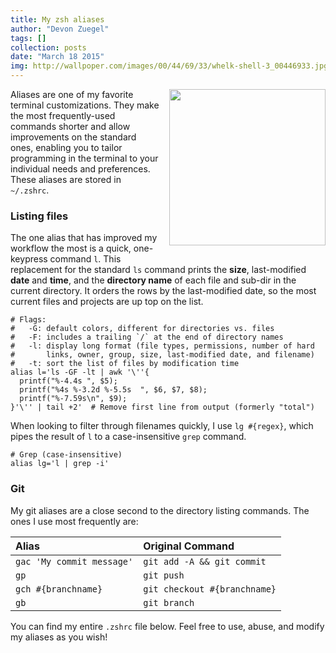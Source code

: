 ```yaml
---
title: My zsh aliases
author: "Devon Zuegel"
tags: []
collection: posts
date: "March 18 2015"
img: http://wallpoper.com/images/00/44/69/33/whelk-shell-3_00446933.jpg
---
```


<img src='../assets/l-alias.png' width='250px' style='margin:0 0 15px 15px; float:right'>

Aliases are one of my favorite terminal customizations. They make the most frequently-used commands shorter and allow improvements on the standard ones, enabling you to tailor programming in the terminal to your individual needs and preferences. These aliases are stored in `~/.zshrc`.

### Listing files ###

The one alias that has improved my workflow the most is a quick, one-keypress command `l`. This replacement for the standard `ls` command prints the **size**, last-modified **date** and **time**, and the **directory name** of each file and sub-dir in the current directory. It orders the rows by the last-modified date, so the most current files and projects are up top on the list.

```shell
# Flags:
#   -G: default colors, different for directories vs. files
#   -F: includes a trailing `/` at the end of directory names
#   -l: display long format (file types, permissions, number of hard
#       links, owner, group, size, last-modified date, and filename)
#   -t: sort the list of files by modification time
alias l='ls -GF -lt | awk '\''{
  printf("%-4.4s ", $5);
  printf("%4s %-3.2d %-5.5s  ", $6, $7, $8);
  printf("%-7.59s\n", $9);   
}'\'' | tail +2'  # Remove first line from output (formerly "total")
```

When looking to filter through filenames quickly, I use `lg #{regex}`, which pipes the result of `l` to a case-insensitive `grep` command.

```shell
# Grep (case-insensitive)
alias lg='l | grep -i'
```

### Git  ###

My git aliases are a close second to the directory listing commands. The ones I use most frequently are:

| Alias                         | Original Command               |
| :---------------------------- | :----------------------------- |
| `gac 'My commit message'`     | `git add -A && git commit`     |
| `gp`                          | `git push`                     |
| `gch #{branchname}`           | `git checkout #{branchname}`   |
| `gb`                          | `git branch`                   |

You can find my entire `.zshrc` file below. Feel free to use, abuse, and modify my aliases as you wish!

<div>
<script src="https://gist.github.com/devonzuegel/6c1f260d5e9ff101e0df.js"></script>
</div>
